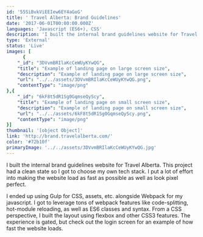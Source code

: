 ```yaml
---
id: '55SiBvkViEEIew6EY4aGoG'
title: ' Travel Alberta: Brand Guidelines'
date: '2017-06-01T00:00:00.000Z'
languages: 'Javascript (ES6+), CSS'
description: 'I built the internal brand guidelines website for Travel Alberta. This project had a clean state so I got to choose my own tech stack. I put a lot of effort into making the website load as fast as possible as well as look pixel perfect.'
type: 'External'
status: 'Live'
images: [
      {
	"_id": "3DVvmBRIlaKcCeWUyKYwQG",
	"title": "Example of landing page on large screen size",
	"description": "Example of landing page on large screen size",
	"url": "../../assets/3DVvmBRIlaKcCeWUyKYwQG.png",
	"contentType": "image/png"
},{
	"_id": "6kF8t5dR1Sg0GqmseQyScy",
	"title": "Example of landing page on small screen size",
	"description": "Example of landing page on small screen size",
	"url": "../../assets/6kF8t5dR1Sg0GqmseQyScy.png",
	"contentType": "image/png"
}]
thumbnail: '[object Object]'
link: 'http://brand.travelalberta.com/'
color: '#72b10f'
primaryImage: '../../assets/3DVvmBRIlaKcCeWUyKYwQG.jpg'
---
```


I built the internal brand guidelines website for Travel Alberta. This project had a clean state so I got to choose my own tech stack. I put a lot of effort into making the website load as fast as possible as well as look pixel perfect.

I ended up using Gulp for CSS, assets, etc. alongside Webpack for my javascript.  I got to leverage tons of webpack features like code-splitting, hot-module reloading, as well as ES6 classes and syntax.  From a CSS perspective, I built the layout using flexbox and other CSS3 features. The experience is gated, but check out the login screen for an example of how fast the website loads.
